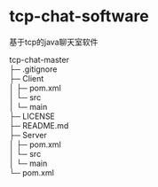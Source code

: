 # tcp-chat-software

基于tcp的java聊天室软件

tcp-chat-master  
├─ .gitignore  
├─ Client  
│    ├─ pom.xml  
│    └─ src  
│           └─ main  
├─ LICENSE  
├─ README.md  
├─ Server  
│    ├─ pom.xml  
│    └─ src  
│           └─ main  
└─ pom.xml  
